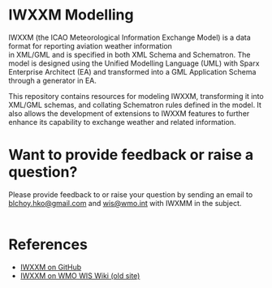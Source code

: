 # IWXXM Modelling

IWXXM (the ICAO Meteorological Information Exchange Model) is a data format for reporting aviation weather information  
in XML/GML and is specified in both XML Schema and Schematron. The model is designed using the Unified Modelling Language (UML) with Sparx Enterprise Architect (EA) and transformed into a GML Application Schema through a generator in EA.

This repository contains resources for modeling IWXXM, transforming it into XML/GML schemas, and collating Schematron rules defined in the model. It also allows the development of extensions to IWXXM features to further enhance its capability to exchange weather and related information.

# Want to provide feedback or raise a question?

Please provide feedback to or raise your question by sending an email to blchoy.hko@gmail.com and wis@wmo.int with IWXMM in the subject.   
 

# References

*   [IWXXM on GitHub](https://github.com/wmo-im/iwxxm)
*   [IWXXM on WMO WIS Wiki (old site)](https://old.wmo.int/wiswiki/tiki-index.php%3Fpage=IWXXM&structure=WIS+up)

